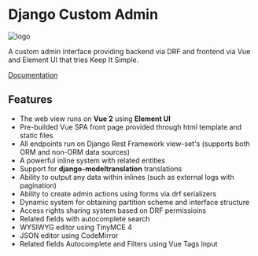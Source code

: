 # Django Custom Admin

![logo](https://innova-group-llc.github.io/custom_admin/blob/master/logo.png)

A custom admin interface providing backend via DRF and frontend via Vue and Element UI that tries Keep It Simple.

[Documentation](https://innova-group-llc.github.io/custom_admin_docs/)

## Features

- The web view runs on **Vue 2** using **Element UI**
- Pre-builded Vue SPA front page provided through html template and static files
- All endpoints run on Django Rest Framework view-set's (supports both ORM and non-ORM data sources)
- A powerful inline system with related entities
- Support for **django-modeltranslation** translations
- Ability to output any data within inlines (such as external logs with pagination)
- Ability to create admin actions using forms via drf serializers
- Dynamic system for obtaining partition scheme and interface structure
- Access rights sharing system based on DRF permissioins
- Related fields with autocomplete search
- WYSIWYG editor using TinyMCE 4
- JSON editor using CodeMirror
- Related fields Autocomplete and Filters using Vue Tags Input
